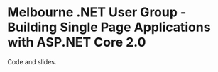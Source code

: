 # Melbourne .NET User Group - Building Single Page Applications with ASP.NET Core 2.0

Code and slides.
